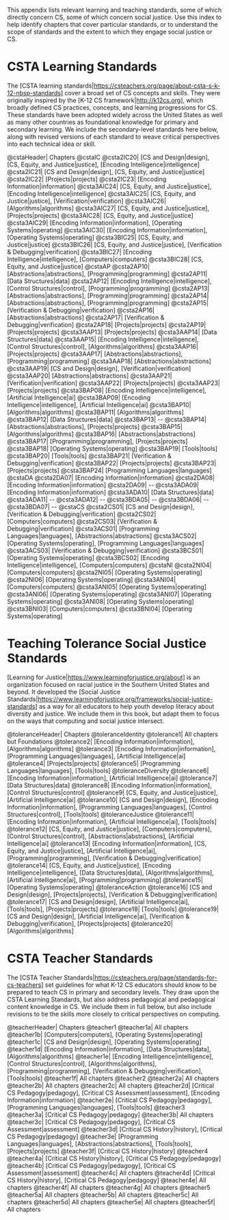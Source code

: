 This appendix lists relevant learning and teaching standards, some of which directly concern CS, some of which concern social justice. Use this index to help identify chapters that cover particular standards, or to understand the scope of standards and the extent to which they engage social justice or CS.


# CSTA Learning Standards

The [CSTA learning standards|https://csteachers.org/page/about-csta-s-k-12-nbsp-standards] cover a broad set of CS concepts and skills. They were originally inspired by the [K-12 CS framework|http://k12cs.org], which broadly defined CS practices, concepts, and learning progressions for CS. These standards have been adopted widely across the United States as well as many other countries as foundational knowledge for primary and secondary learning. We include the secondary-level standards here below, along with revised versions of each standard to weave critical perspectives into each technical idea or skill.

@cstaHeader| Chapters
@cstaIC
@csta2IC20| [CS and Design|design]\, [CS, Equity, and Justice|justice]\, [Encoding Intelligence|intelligence]
@csta2IC21| [CS and Design|design]\, [CS, Equity, and Justice|justice]
@csta2IC22| [Projects|projects]
@csta2IC23| [Encoding Information|information]
@csta3AIC24| [CS, Equity, and Justice|justice]\, [Encoding Intelligence|intelligence]
@csta3AIC25| [CS, Equity, and Justice|justice]\, [Verification|verification]
@csta3AIC26| [Algorithms|algorithms]
@csta3AIC27| [CS, Equity, and Justice|justice]\, [Projects|projects]
@csta3AIC28| [CS, Equity, and Justice|justice]
@csta3AIC29| [Encoding Information|information]\, [Operating Systems|operating]
@csta3AIC30| [Encoding Information|information]\, [Operating Systems|operating]
@csta3BIC25| [CS, Equity, and Justice|justice]
@csta3BIC26| [CS, Equity, and Justice|justice]\, [Verification & Debugging|verification]
@csta3BIC27| [Encoding Intelligence|intelligence]\, [Computers|computers]
@csta3BIC28| [CS, Equity, and Justice|justice]
@cstaAP
@csta2AP10| [Abstractions|abstractions]\, [Programming|programming]
@csta2AP11| [Data Structures|data]
@csta2AP12| [Encoding Intelligence|intelligence]\, [Control Structures|control]\, [Programming|programming]
@csta2AP13| [Abstractions|abstractions]\, [Programming|programming]
@csta2AP14| [Abstractions|abstractions]\, [Programming|programming]
@csta2AP15| [Verification & Debugging|verification]
@csta2AP16| [Abstractions|abstractions]
@csta2AP17| [Verification & Debugging|verification]
@csta2AP18| [Projects|projects]
@csta2AP19| [Projects|projects]
@csta3AAP13| [Projects|projects]
@csta3AAP14| [Data Structures|data]
@csta3AAP15| [Encoding Intelligence|intelligence]\, [Control Structures|control]\, [Algorithms|algorithms]
@csta3AAP16| [Projects|projects]
@csta3AAP17| [Abstractions|abstractions]\, [Programming|programming]
@csta3AAP18| [Abstractions|abstractions]
@csta3AAP19| [CS and Design|design]\, [Verification|verification]
@csta3AAP20| [Abstractions|abstractions]
@csta3AAP21| [Verification|verification]
@csta3AAP22| [Projects|projects]
@csta3AAP23| [Projects|projects]
@csta3BAP08| [Encoding Intelligence|intelligence]\, [Artificial Intelligence|ai]
@csta3BAP09| [Encoding Intelligence|intelligence]\, [Artificial Intelligence|ai]
@csta3BAP10| [Algorithms|algorithms]
@csta3BAP11| [Algorithms|algorithms]
@csta3BAP12| [Data Structures|data]
@csta3BAP13| --
@csta3BAP14| [Abstractions|abstractions]\, [Projects|projects]
@csta3BAP15| [Algorithms|algorithms]
@csta3BAP16| [Abstractions|abstractions]
@csta3BAP17| [Programming|programming]\, [Projects|projects]
@csta3BAP18| [Operating Systems|operating]
@csta3BAP19| [Tools|tools]
@csta3BAP20| [Tools|tools]
@csta3BAP21| [Verification & Debugging|verification]
@csta3BAP22| [Projects|projects]
@csta3BAP23| [Projects|projects]
@csta3BAP24| [Programming Languages|languages]
@cstaDA
@csta2DA07| [Encoding Information|information]
@csta2DA08| [Encoding Information|information]
@csta2DA09| --
@csta3ADA09| [Encoding Information|information]
@csta3ADA10| [Data Structures|data]
@csta3ADA11| --
@csta3ADA12| --
@csta3BDA05| --
@csta3BDA06| --
@csta3BDA07| --
@cstaCS
@csta2CS01| [CS and Design|design]\, [Verification & Debugging|verification]
@csta2CS02| [Computers|computers]
@csta2CS03| [Verification & Debugging|verification]
@csta3ACS01| [Programming Languages|languages]\, [Abstractions|abstractions]
@csta3ACS02| [Operating Systems|operating]\, [Programming Languages|languages]
@csta3ACS03| [Verification & Debugging|verification]
@csta3BCS01| [Operating Systems|operating]
@csta3BCS02| [Encoding Intelligence|intelligence]\, [Computers|computers]
@cstaNI
@csta2NI04| [Computers|computers]
@csta2NI05| [Operating Systems|operating]
@csta2NI06| [Operating Systems|operating]
@csta3ANI04| [Computers|computers]
@csta3ANI05| [Operating Systems|operating]
@csta3ANI06| [Operating Systems|operating]
@csta3ANI07| [Operating Systems|operating]
@csta3ANI08| [Operating Systems|operating]
@csta3BNI03| [Computers|computers]
@csta3BNI04| [Operating Systems|operating]

# Teaching Tolerance Social Justice Standards

[Learning for Justice|https://www.learningforjustice.org/about] is an organization focused on racial justice in the Southern United States and beyond. It developed the [Social Justice Standards|https://www.learningforjustice.org/frameworks/social-justice-standards] as a way for all educators to help youth develop literacy about diversity and justice. We include them in this book, but adapt them to focus on the ways that computing and social justice intersect.

@toleranceHeader| Chapters
@toleranceIdentity
@tolerance1| All chapters but Foundations
@tolerance2| [Encoding Information|information]\, [Algorithms|algorithms]
@tolerance3| [Encoding Information|information]\, [Programming Languages|languages]\, [Artificial Intelligence|ai]
@tolerance4| [Projects|projects]
@tolerance5| [Programming Languages|languages]\, [Tools|tools]
@toleranceDiversity
@tolerance6| [Encoding Information|information]\, [Artificial Intelligence|ai]
@tolerance7| [Data Structures|data]
@tolerance8| [Encoding Information|information]\, [Control Structures|control]
@tolerance9| [CS, Equity, and Justice|justice]\, [Artificial Intelligence|ai]
@tolerance10| [CS and Design|design]\, [Encoding Information|information]\, [Programming Languages|languages]\, [Control Structures|control]\, [Tools|tools]
@toleranceJustice
@tolerance11| [Encoding Information|information]\, [Artificial Intelligence|ai]\, [Tools|tools]
@tolerance12| [CS, Equity, and Justice|justice]\, [Computers|computers]\, [Control Structures|control]\, [Abstractions|abstractions]\, [Artificial Intelligence|ai]
@tolerance13| [Encoding Information|information]\, [CS, Equity, and Justice|justice]\, [Artificial Intelligence|ai]\, [Programming|programming]\, [Verification & Debugging|verification]
@tolerance14| [CS, Equity, and Justice|justice]\, [Encoding Intelligence|intelligence]\, [Data Structures|data]\, [Algorithms|algorithms]\, [Artificial Intelligence|ai]\, [Programming|programming]
@tolerance15| [Operating Systems|operating]
@toleranceAction
@tolerance16| [CS and Design|design]\, [Projects|projects]\, [Verification & Debugging|verification]
@tolerance17| [CS and Design|design]\, [Artificial Intelligence|ai]\, [Tools|tools]\, [Projects|projects]
@tolerance18| [Tools|tools]
@tolerance19| [CS and Design|design]\, [Artificial Intelligence|ai]\, [Verification & Debugging|verification]\, [Projects|projects]
@tolerance20| [Algorithms|algorithms]


# CSTA Teacher Standards

The [CSTA Teacher Standards|https://csteachers.org/page/standards-for-cs-teachers] set guidelines for what K-12 CS educators should know to be prepared to teach CS in primary and secondary levels. They draw upon the CSTA Learning Standards, but also address pedagogical and pedagogical content knowledge in CS. We include them in full below, but also include revisions to tie the skills more closely to critical perspectives on computing.

@teacherHeader| Chapters
@teacher1
@teacher1a| All chapters
@teacher1b| [Computers|computers]\, [Operating Systems|operating]
@teacher1c| [CS and Design|design]\, [Operating Systems|operating]
@teacher1d| [Encoding Information|information]\, [Data Structures|data]\, [Algorithms|algorithms]
@teacher1e| [Encoding Intelligence|intelligence]\, [Control Structures|control]\, [Algorithms|algorithms]\, [Programming|programming]\, [Verification & Debugging|verification]\, [Tools|tools]
@teacher1f| All chapters
@teacher2
@teacher2a| All chapters
@teacher2b| All chapters
@teacher2c| All chapters
@teacher2d| [Critical CS Pedagogy|pedagogy]\, [Critical CS Assessment|assessment]\, [Encoding Information|information]
@teacher2e| [Critical CS Pedagogy|pedagogy]\, [Programming Languages|languages]\, [Tools|tools]
@teacher3
@teacher3a| [Critical CS Pedagogy|pedagogy]
@teacher3b| All chapters
@teacher3c| [Critical CS Pedagogy|pedagogy]\, [Critical CS Assessment|assessment]
@teacher3d| [Critical CS History|history]\, [Critical CS Pedagogy|pedagogy]
@teacher3e| [Programming Languages|languages]\, [Abstractions|abstractions]\, [Tools|tools]\, [Projects|projects]
@teacher3f| [Critical CS History|history]
@teacher4
@teacher4a| [Critical CS History|history]\, [Critical CS Pedagogy|pedagogy]
@teacher4b| [Critical CS Pedagogy|pedagogy]\, [Critical CS Assessment|assessment]
@teacher4c| All chapters
@teacher4d| [Critical CS History|history]\, [Critical CS Pedagogy|pedagogy]
@teacher4e| All chapters
@teacher4f| All chapters
@teacher4g| All chapters
@teacher5
@teacher5a| All chapters
@teacher5b| All chapters
@teacher5c| All chapters
@teacher5d| All chapters
@teacher5e| All chapters
@teacher5f| All chapters